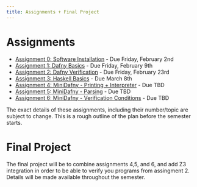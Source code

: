 ```yaml
---
title: Assignments + Final Project
---
```


# Assignments

- [Assignment 0: Software Installation](assignments/0.html) - Due Friday, February 2nd
- [Assignment 1: Dafny Basics](assignments/1.html) - Due Friday, February 9th
- [Assignment 2: Dafny Verification](assignments/2.html) - Due Friday, February 23rd
- [Assignment 3: Haskell Basics](assignments/3.html) - Due March 8th
- [Assignment 4: MiniDafny - Printing + Interpreter]() - Due TBD
- [Assignment 5: MiniDafny - Parsing]() - Due TBD
- [Assignment 6: MiniDafny - Verification Conditions]() - Due TBD

The exact details of these assignments, including their number/topic
are subject to change. This is a rough outline of the plan before the
semester starts.

# Final Project

The final project will be to combine assignments 4,5, and 6, and add
Z3 integration in order to be able to verify you programs from assingment
2. Details will be made available throughout the semester.
